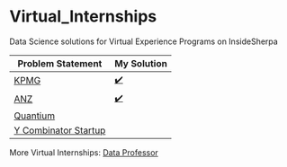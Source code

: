 # Virtual_Internships
Data Science solutions for Virtual Experience Programs on InsideSherpa

Problem Statement                                                               |  My Solution
------------------------------------------------                                |--------------------------------------------------------------------------
[KPMG](https://www.theforage.com/virtual-internships/m7W4GMqeT3bh9Nb2c)         |[✔️](https://github.com/AparGarg99/Virtual_Internships/tree/main/KPMG)
[ANZ](https://www.theforage.com/virtual-internships/prototype/ZLJCsrpkHo9pZBJNY/ANZ-Virtual-Internship)  | [✔️](https://github.com/AparGarg99/Virtual_Internships/tree/main/ANZ)
[Quantium](https://www.theforage.com/virtual-internships/prototype/NkaC7knWtjSbi6aYv/Quantium%20Virtual%20Experience%20Program) | 
[Y Combinator Startup](https://www.theforage.com/virtual-internships/prototype/WcLh73G57rcD3MRhY/Data%2520Science%2520%26%2520AI) |



More Virtual Internships: [Data Professor](https://www.youtube.com/watch?v=kzooaiCsz5k&list=PLtqF5YXg7GLlJjIM8EhbDhMHtSYcPnVvH)
